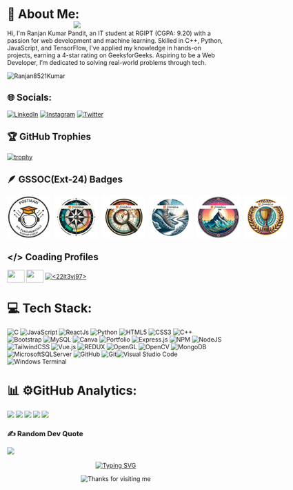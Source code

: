 # 💫 About Me:<img src="https://raw.githubusercontent.com/sanjay-kv/sanjay-kv/main/Assets/illustration.png" min-width="300px" max-width="300px" width="350px" align="right"> 
Hi, I'm Ranjan Kumar Pandit, 
an IT student at RGIPT (CGPA: 9.20) with a passion for web development and machine learning. Skilled in C++, Python, JavaScript, and TensorFlow, I've applied my knowledge in hands-on projects, earning a 4-star rating on GeeksforGeeks. Aspiring to be a Web Developer, I’m dedicated to solving real-world problems through tech.

<p align="left"> <img src="https://komarev.com/ghpvc/?username=Ranj8521Kumar&label=Profile%20views&color=0e75b6&style=flat" alt="Ranjan8521Kumar" /> </p>

## 🌐 Socials:
[![LinkedIn](https://img.shields.io/badge/LinkedIn-%230077B5.svg?logo=linkedin&logoColor=white)](https://www.linkedin.com/in/ranjan-kumar-pandit-6a0409262/) [![Instagram](https://img.shields.io/badge/Instagram-%23007700.svg?logo=instagram&logoColor=red)](https://www.instagram.com/ranjankumarpandit39/) [![Twitter](https://img.shields.io/badge/Twitter-%230011B5.svg?logo=twitter&logoColor=yellow)](https://twitter.com/RANJANK89732971)

##  🏆 GitHub Trophies
[![trophy](https://github-profile-trophy.vercel.app/?username=Ranj8521Kumar&row=1&no-bg=true)](https://github.com/Ranj8521Kumar/github-profile-trophy)


##  🪶 GSSOC(Ext-24) Badges 
<div style='display:flex; align-items:center; gap: 10px;' align='center'>
<img src="https://github.com/girlscript/girlscript-gssoc-ext24/blob/prod/public/badges/postman.png" width="100px" height="100px" />
  <img src="https://github.com/girlscript/girlscript-gssoc-ext24/blob/prod/public/badges/1.png" width="100px" height="100px" />
  <img src="https://github.com/girlscript/girlscript-gssoc-ext24/blob/prod/public/badges/2.png" width="100px" height="100px" />
  <img src="https://github.com/girlscript/girlscript-gssoc-ext24/blob/prod/public/badges/3.png" width="100px" height="100px" />
  <img src="https://github.com/girlscript/girlscript-gssoc-ext24/blob/prod/public/badges/4.png" width="100px" height="100px" />
  <img src="https://github.com/girlscript/girlscript-gssoc-ext24/blob/prod/public/badges/5.png" width="100px" height="100px" />
</div>

##  </> Coading Profiles
<a href="https://www.codechef.com/users/ranjankumar85" target="blank"><img align="center" src="https://cdn.jsdelivr.net/npm/simple-icons@3.1.0/icons/codechef.svg"  height="30" width="40" fill="white"/></a>
<a href="https://leetcode.com/u/22it3037/" target="blank"><img align="center" src="https://raw.githubusercontent.com/rahuldkjain/github-profile-readme-generator/master/src/images/icons/Social/leet-code.svg"  height="30" width="40" /></a>
<a href="https://www.geeksforgeeks.org/user/22it3vj97/" target="blank"><img align="center" src="https://raw.githubusercontent.com/rahuldkjain/github-profile-readme-generator/master/src/images/icons/Social/geeks-for-geeks.svg" alt="<22it3vj97>" height="30" width="40" /></a>


<!-- <img src="https://leetcode-badge-showcase.vercel.app/api?username=heyranjan&theme=dark&animated=true" alt="LeetCode Badges"/> -->

# 💻 Tech Stack:
![C](https://img.shields.io/badge/c-%2300599C.svg?style=for-the-badge&logo=c&logoColor=white) ![JavaScript](https://img.shields.io/badge/javascript-%23323330.svg?style=for-the-badge&logo=javascript&logoColor=%23F7DF1E) ![ReactJs](https://img.shields.io/badge/React-%23D00000.svg?style=for-the-badge&logo=react&logoColor=white) ![Python](https://img.shields.io/badge/python-3670A0?style=for-the-badge&logo=python&logoColor=ffdd54) ![HTML5](https://img.shields.io/badge/html5-%23E34F26.svg?style=for-the-badge&logo=html5&logoColor=white) ![CSS3](https://img.shields.io/badge/css3-%231572B6.svg?style=for-the-badge&logo=css3&logoColor=white) ![C++](https://img.shields.io/badge/c++-%2300599C.svg?style=for-the-badge&logo=c%2B%2B&logoColor=white) ![Bootstrap](https://img.shields.io/badge/bootstrap-%23563D7C.svg?style=for-the-badge&logo=bootstrap&logoColor=white)  ![MySQL](https://img.shields.io/badge/mysql-%2300f.svg?style=for-the-badge&logo=mysql&logoColor=white) ![Canva](https://img.shields.io/badge/Canva-%2300C4CC.svg?style=for-the-badge&logo=Canva&logoColor=white) ![Portfolio](https://img.shields.io/badge/Portfolio-%23000000.svg?style=for-the-badge&logo=firefox&logoColor=#FF7139) ![Express.js](https://img.shields.io/badge/express.js-%23404d59.svg?style=for-the-badge&logo=express&logoColor=%2361DAFB) ![NPM](https://img.shields.io/badge/NPM-%23000000.svg?logo=npm&logoColor=white) ![NodeJS](https://img.shields.io/badge/node.js-6DA55F?logo=node.js&logoColor=white) ![TailwindCSS](https://img.shields.io/badge/tailwindcss-%2338B2AC.svg?style=for-the-badge&logo=tailwind-css&logoColor=white) ![Vue.js](https://img.shields.io/badge/vuejs-%2335495e.svg?style=for-the-badge&logo=vuedotjs&logoColor=%234FC08D) ![REDUX](https://img.shields.io/badge/redux-%23593d88.svg?style=for-the-badge&logo=redux&logoColor=white) ![OpenGL](https://img.shields.io/badge/OpenGL-%23FFFFFF.svg?style=for-the-badge&logo=opengl) ![OpenCV](https://img.shields.io/badge/opencv-%23white.svg?style=for-the-badge&logo=opencv&logoColor=white) ![MongoDB](https://img.shields.io/badge/MongoDB-%234ea94b.svg?style=for-the-badge&logo=mongodb&logoColor=white) ![MicrosoftSQLServer](https://img.shields.io/badge/Microsoft%20SQL%20Sever-CC2927?style=for-the-badge&logo=microsoft%20sql%20server&logoColor=white) ![GitHub](https://img.shields.io/badge/github-%23121011.svg?style=for-the-badge&logo=github&logoColor=white) ![Git](https://img.shields.io/badge/git-%23F05033.svg?style=for-the-badge&logo=git&logoColor=white)![Visual Studio Code](https://img.shields.io/badge/VisualStudioCode-0078d7.svg?style=for-the-badge&logo=visual-studio-code&logoColor=white) ![Windows Terminal](https://img.shields.io/badge/Windows%20Terminal-%234D4D4D.svg?style=for-the-badge&logo=windows-terminal&logoColor=white)



# 📊 ⚙️GitHub Analytics:
![](http://github-profile-summary-cards.vercel.app/api/cards/profile-details?username=Ranj8521Kumar&theme=dark)
![](http://github-profile-summary-cards.vercel.app/api/cards/repos-per-language?username=Ranj8521Kumar&theme=dark)
![](http://github-profile-summary-cards.vercel.app/api/cards/most-commit-language?username=Ranj8521Kumar&theme=dark)
![](http://github-profile-summary-cards.vercel.app/api/cards/stats?username=Ranj8521Kumar&theme=dark)
![](http://github-profile-summary-cards.vercel.app/api/cards/productive-time?username=Ranj8521Kumar&theme=dark&utcOffset=8)



### ✍️ Random Dev Quote
![](https://quotes-github-readme.vercel.app/api?type=horizontal&theme=radical)


<p align="center">
<a href="https://git.io/typing-svg"><img src="https://readme-typing-svg.demolab.com?font=Fira+Code&weight=50&size=25&pause=1000&color=20C20E&center=true&width=1000&lines=-------------------------------------------------------------------------------------------------" alt="Typing SVG" /></a>
</p> 


<div align="center">

<img height="30" alt="Thanks for visiting me" width="100%" src="https://raw.githubusercontent.com/jrohitofficial/jrohitofficial/4e5ce489049524edd0a06dcd2fa32edc080b56eb/thankyou%20RJ.svg" />
<br />

